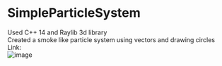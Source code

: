 # SimpleParticleSystem
Used C++ 14 and Raylib 3d library
<br>
Created a smoke like particle system using vectors and drawing circles
<br>
Link:
<br>
![image](https://github.com/jeffke110/SimpleParticleSystem/assets/80783850/05a4f2ae-6ab8-4fa2-b288-88f1bdabde75)
